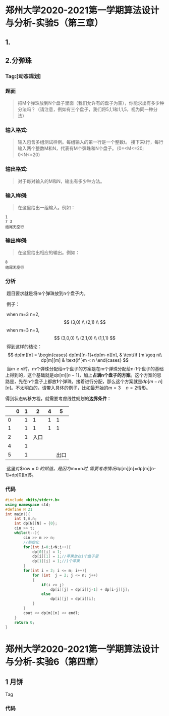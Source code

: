 # 郑州大学2020-2021第一学期算法设计与分析-实验5（第三章）

## 1.

## 2.分弹珠

### Tag:[动态规划]

### 题面

> 把M个弹珠放到N个盘子里面（我们允许有的盘子为空），你能求出有多少种分法吗？（请注意，例如有三个盘子，我们将5,1,1和1,1,5，视为同一种分法）

### 输入格式:

> 输入包含多组测试样例。每组输入的第一行是一个整数t。 接下来t行，每行输入两个整数M和N，代表有M个弹珠和N个盘子。（0=<M<=20; 0<N<=20）

### 输出格式:

> 对于每对输入的M和N，输出有多少种方法。

### 输入样例:

> 在这里给出一组输入。例如：

```in
1
7 3
结尾无空行
```

### 输出样例:

> 在这里给出相应的输出。例如：

```out
8
结尾无空行
```

### 分析

​	题目要求就是将m个弹珠放到n个盘子内。

​	例子：

​	when m=3 n=2,
$$
(3,0) \\
(2,1) \\
$$
​	when m=3 n=3,
$$
(3,0,0) \\
(2,1,0) \\
(1,1,1)
$$
​	得到这样的结论：
$$
dp[m][n] =
\begin{cases} 
	dp[m][n-1]+dp[m-n][n],  & \text{if }m \geq n\\
	dp[m][m] 				& \text{if }m < n
\end{cases}
$$
​	当$m\geq n$时，m个弹珠分配给n个盘子的方案是在m个弹珠分配给n-1个盘子的基础上得到的，这个基础就是$dp[m][n-1]$，加上**占满n个盘子的方案**。这个方案的思路是，先在n个盘子上都放**1**个弹珠，接着进行分配，那么这个方案就是$dp[m-n][n]$。不太明白的，请带入具体的例子，比如最开始的$m=3\quad n=2$情形。

​	得到状态转移方程，就需要考虑线性规划的**边界条件**：

|      | 0    | 1    | 2    | 4    | 5    |
| ---- | ---- | ---- | ---- | ---- | ---- |
| 0    |      | 1    | 1    | 1    | 1    |
| 1    |      | 1    | 1    | 1    | 1    |
| 2    |      | 1    | 入口 |      |      |
| 4    |      | 1    |      |      |      |
| 5    |      | 1    |      |      | 出口 |

​	这里对$row = 0 $的赋值，是因为$m==n$时,需要考虑情况$dp[m][n]=dp[m][n-1]+dp[0][n]$。

### 代码

```c++
#include <bits/stdc++.h>
using namespace std;
#define N 21
int main(){
    int t,m,n;
    int dp[N][N] = {0};
    cin >> t;
    while(t--){
        cin >> m >> n;
        //初始化
        for(int i=0;i<N;i++){
            dp[0][i] = 1;
            dp[i][1] = 1;//苹果放在1个盘子里
            dp[1][i] = 1;//1个苹果
        }
        for(int i = 2; i <= m; i++){
            for (int  j = 2; j <= n; j++)
            {
                if(i >= j)
                    dp[i][j] = dp[i][j-1] + dp[i-j][j];
                else
                    dp[i][j] = dp[i][i];
            }
        }
        cout << dp[m][n] << endl;
    }
    return 0;    
}
```

# 郑州大学2020-2021第一学期算法设计与分析-实验6（第四章）

## 1 月饼

Tag

### 代码

